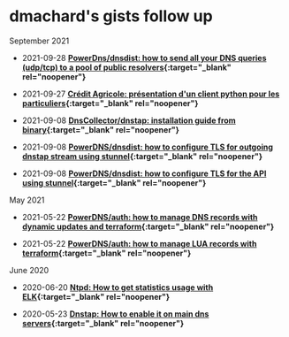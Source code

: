 # dmachard's gists follow up

September 2021

- 2021-09-28  **[PowerDns/dnsdist: how to send all your DNS queries (udp/tcp) to a pool of public resolvers](https://gist.github.com/dmachard/6dcddd7ada20b60e92c8c691ed1c7914){:target="_blank" rel="noopener"}**

- 2021-09-27  **[Crédit Agricole: présentation d'un client python pour les particuliers](https://gist.github.com/dmachard/8f3b3244434439f7a4ab5898f9716766){:target="_blank" rel="noopener"}**

- 2021-09-08  **[DnsCollector/dnstap: installation guide from binary](https://gist.github.com/dmachard/413ee77099046c2b1779737909e1b017){:target="_blank" rel="noopener"}**

- 2021-09-08  **[PowerDNS/dnsdist: how to configure TLS for outgoing dnstap stream using stunnel](https://gist.github.com/dmachard/09867e2a458e9a135b01f4d449d3c412){:target="_blank" rel="noopener"}**

- 2021-09-08 **[PowerDNS/dnsdist: how to configure TLS for the API using stunnel](https://gist.github.com/dmachard/9c252e91ea842fa8b730e30bcba080ae){:target="_blank" rel="noopener"}**

May 2021

- 2021-05-22 **[PowerDNS/auth: how to manage DNS records with dynamic updates and terraform](https://gist.github.com/dmachard/a695a3eda851a59a1aa2c05f6b44b634){:target="_blank" rel="noopener"}**

- 2021-05-22 **[PowerDNS/auth: how to manage LUA records with terraform](https://gist.github.com/dmachard/9bc2d9a23938adafbca0a160f4bb51f3){:target="_blank" rel="noopener"}**

June 2020
- 2020-06-20 **[Ntpd: How to get statistics usage with ELK](https://gist.github.com/dmachard/b682f3350c0a333bfff044b3ea329138){:target="_blank" rel="noopener"}**

- 2020-05-23 **[Dnstap: How to enable it on main dns servers](https://gist.github.com/dmachard/9ba9df82df71aafe5365da7a31f8e6fe){:target="_blank" rel="noopener"}**
